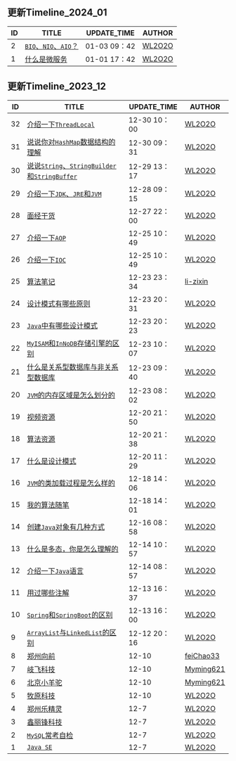 ## 更新Timeline_2024_01

| ID   | TITLE                                         | UPDATE_TIME  | AUTHOR                              |
| ---- | --------------------------------------------- | ------------ | ----------------------------------- |
| 2    | [`BIO`、`NIO`、`AIO`？](./bagu/JavaSE/BIO、NIO、AIO？.md) | 01-03 09：42 | [WL2O2O](https://github.com/WL2O2O) |
| 1    | [什么是微服务](./bagu/微服务/什么是微服务.md) | 01-01 17：42 | [WL2O2O](https://github.com/WL2O2O) |

## 更新Timeline_2023_12



| ID   | TITLE                                                        | UPDATE_TIME  | AUTHOR                                    |
| ---- | ------------------------------------------------------------ | ------------ | ----------------------------------------- |
| 32   | [介绍一下`ThreadLocal`](./bagu/JUC/介绍一下ThreadLocal.md)   | 12-30 10：00 | [WL2O2O](https://github.com/WL2O2O)       |
| 31   | [说说你对`HashMap`数据结构的理解](./bagu/Collections/说说你对HashMap数据结构的理解.md) | 12-30 09：31 | [WL2O2O](https://github.com/WL2O2O)       |
| 30   | [说说`String`、`StringBuilder`和`StringBuffer`](./bagu/JavaSE/介绍一下String、StringBuilder和StringBuffer.md) | 12-29 13：17 | [WL2O2O](https://github.com/WL2O2O)       |
| 29   | [介绍一下`JDK`、`JRE`和`JVM`](./bagu/JVM/JDK和JRE和JVM三者的关系.md) | 12-28 09：15 | [WL2O2O](https://github.com/WL2O2O)       |
| 28   | [面经干货](./mianjing/about.md)                              | 12-27 22：00 | [WL2O2O](https://github.com/WL2O2O)       |
| 27   | [介绍一下`AOP`](./bagu/Spring/介绍一下AOP.md)                | 12-25 10：49 | [WL2O2O](https://github.com/WL2O2O)       |
| 26   | [介绍一下`IOC`](./bagu/Spring/介绍一下IOC.md)                | 12-25 10：49 | [WL2O2O](https://github.com/WL2O2O)       |
| 25   | [算法笔记](./bagu/Algo/算法笔记.md)                          | 12-23 23：34 | [li-zixin](https://github.com/li-zixin)   |
| 24   | [设计模式有哪些原则](./bagu/设计模式/设计模式有哪些原则.md)  | 12-23 20：31 | [WL2O2O](https://github.com/WL2O2O)       |
| 23   | [`Java`中有哪些设计模式](./bagu/设计模式/Java中有哪些设计模式.md) | 12-23 20：23 | [WL2O2O](https://github.com/WL2O2O)       |
| 22   | [`MyISAM`和`InNoDB`存储引擎的区别](./bagu/MySQL/MyISAM和InNoDB存储引擎的区别.md) | 12-23 10：07 | [WL2O2O](https://github.com/WL2O2O)       |
| 21   | [什么是关系型数据库与非关系型数据库](./bagu/MySQL/什么是关系型数据库与非关系型数据库.md) | 12-23 09：40 | [WL2O2O](https://github.com/WL2O2O)       |
| 20   | [`JVM`的内存区域是怎么划分的](./bagu/JVM/JVM的内存区域.md)   | 12-23 08：02 | [WL2O2O](https://github.com/WL2O2O)       |
| 19   | [视频资源](./Resources/videos.md)                            | 12-20 21：50 | [WL2O2O](https://github.com/WL2O2O)       |
| 18   | [算法资源](./Resources/algo.md)                              | 12-20 21：38 | [WL2O2O](https://github.com/WL2O2O)       |
| 17   | [什么是设计模式](./bagu/设计模式/什么是设计模式.md)          | 12-20 11：29 | [WL2O2O](https://github.com/WL2O2O)       |
| 16   | [`JVM`的类加载过程是怎么样的](./bagu/JVM/JVM的类加载过程是怎么样的.md) | 12-18 14：06 | [WL2O2O](https://github.com/WL2O2O)       |
| 15   | [我的算法随笔](./bagu/Algo/README.md)                        | 12-18 14：01 | [WL2O2O](https://github.com/WL2O2O)       |
| 14   | [创建`Java`对象有几种方式](./bagu/JavaSE/创建Java对象有几种方式.md) | 12-16 08：58 | [WL2O2O](https://github.com/WL2O2O)       |
| 13   | [什么是多态，你是怎么理解的](./bagu/JavaSE/什么是多态，你怎么理解的.md) | 12-14 10：57 | [WL2O2O](https://github.com/WL2O2O)       |
| 12   | [介绍一下`Java`语言](./bagu/JavaSE/介绍一下Java语言.md)      | 12-14 08：57 | [WL2O2O](https://github.com/WL2O2O)       |
| 11   | [用过哪些注解](./bagu/Spring/用过哪些注解.md)                | 12-13 16：37 | [WL2O2O](https://github.com/WL2O2O)       |
| 10   | [`Spring`和`SpringBoot`的区别](./bagu/Spring/Spring和SpringBoot的区别.md) | 12-13 16：00 | [WL2O2O](https://github.com/WL2O2O)       |
| 9    | [`ArrayList`与`LinkedList`的区别](./bagu/collections/ArrayList与LinkedList区别.md) | 12-12 20：16 | [WL2O2O](https://github.com/WL2O2O)       |
| 8    | [郑州向前](./mianjing/collect/xq.md)                                 | 12-10        | [feiChao33](https://github.com/feiChao33) |
| 7    | [岐飞科技](./mianjing/collect/qfkj.md)                               | 12-10        | [Myming621](https://github.com/Myming621) |
| 6    | [北京小羊驼](./mianjing/collect/xyt.md)                              | 12-10        | [Myming621](https://github.com/Myming621) |
| 5    | [牧原科技](./mianjing/collect/muyuan.md)                             | 12-10        | [WL2O2O](https://github.com/WL2O2O)       |
| 4    | [郑州乐精灵](./mianjing/collect/ljl.md)                              | 12-7         | [WL2O2O](https://github.com/WL2O2O)       |
| 3    | [鑫丽锋科技](./mianjing/collect/xlf.md)                              | 12-7         | [WL2O2O](https://github.com/WL2O2O)       |
| 2    | [`MySQL`常考自检](./bagu/MySQL自查版.md)                     | 12-7         | [WL2O2O](https://github.com/WL2O2O)       |
| 1    | [`Java SE`](./bagu/JavaSE/README.md)                         | 12-7         | [WL2O2O](https://github.com/WL2O2O)       |





<!--  - [JVM 是如何创建对象的](./bagu/JVM/JVM是如何创建对象的.md)-->
<!--  - [JVM 是如何实现的平台无关](./bagu/JVM/JVM是如何实现的平台无关.md)-->
<!-- - [JVM 有哪些垃圾回收算法](./bagu/JVM/JVM有哪些垃圾回收算法.md)-->



<!-- - [JUC](./bagu/JUC/README.md)-->
<!--  - [什么是 Java 内存模型](./bagu/JUC/什么是Java内存模型.md)-->
<!--  - [什么是死锁](./bagu/JUC/什么是死锁.md)-->
<!--  - [什么是线程池](./bagu/JUC/什么是线程池.md)-->
